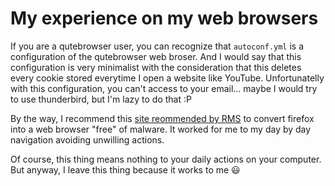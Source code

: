 # My experience on my web browsers

If you are a qutebrowser user, you can recognize that `autoconf.yml` is a
configuration of the qutebrowser web broser. And I would say that this
configuration is very minimalist with the consideration that this deletes every
cookie stored everytime I open a website like YouTube. Unfortunatelly with this
configuration, you can't access to your email... maybe I would try to use
thunderbird, but I'm lazy to do that :P

By the way, I recommend this
[site reommended by RMS](https://spyware.neocities.org/articles/firefox)
to convert firefox into a web browser "free" of malware. It worked for me to my
day by day navigation avoiding unwilling actions.

Of course, this thing means nothing to your daily actions on your computer. But
anyway, I leave this thing because it works to me :smiley:
